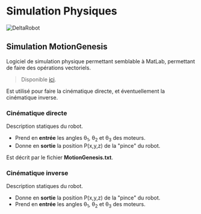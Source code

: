 # Simulation Physiques

![DeltaRobot](https://1ugn2l2m3z2y31d4y73c1m5w-wpengine.netdna-ssl.com/wp-content/uploads/2016/01/Delta-Robot-Diagram.jpg)

## Simulation MotionGenesis

Logiciel de simulation physique permettant semblable à MatLab, permettant de faire des opérations vectoriels.
>Disponible [ici](http://www.motiongenesis.com/). 

 Est utilisé pour faire la cinématique directe, et éventuellement la cinématique inverse.

### Cinématique directe
Description statiques du robot. 
- Prend en **entrée** les angles &theta;<sub>1</sub>, &theta;<sub>2</sub> et &theta;<sub>3</sub> des moteurs.
- Donne en **sortie** la position P(x,y,z) de la "pince" du robot.

Est décrit par le fichier **MotionGenesis.txt**.

### Cinématique inverse
Description statiques du robot. 
- Donne en **sortie** la position P(x,y,z) de la "pince" du robot.
- Prend en **entrée** les angles &theta;<sub>1</sub>, &theta;<sub>2</sub> et &theta;<sub>3</sub> des moteurs.
